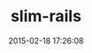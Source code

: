 ---
layout: post
title:  "slim-rails"
repo:   "slim-template/slim-rails"
date:   2015-02-18 17:26:08
gemurl: https://github.com/slim-template/slim-rails
---